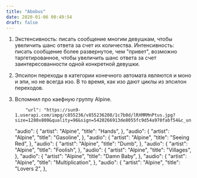 ```yaml
---
title: "Abobus"
date: 2020-01-06 00:49:54
draft: false
---
```


1. Экстенсивность: писать сообщение многим девушкам, чтобы увеличить шанс ответа за счет их количества.
Интенсивность: писать сообщение более развернутое, чем "привет", возможно таргетированное, чтобы увеличить шанс ответа за счет заинтересованности одной конкретной девушки.
2. Эпсилон переходы в категории конечного автомата являются и моно и эпи, но не всегда изо. В то время, как изо дают циклы из эпсилон переходов.
3.  Вспомнил про каефную группу Alpine.

            "url": "https://sun9-1.userapi.com/impg/c855236/v855236208/1c7b0d/lRXMRMnPtus.jpg?size=1280x800&quality=96&sign=5420266913de8055fc9d54a970fabf54&c_uniq_tag=IMkFUnC1jp5QUVqprd577yR05RJM1_wrlcUe6DiC2W0&type=album",
      "audio": {
        "artist": "Alpine",
        "title": "Hands",
      },
      "audio": {
        "artist": "Alpine",
        "title": "Gasoline",
      },
      "audio": {
        "artist": "Alpine",
        "title": "Seeing Red",
      },
      "audio": {
        "artist": "Alpine",
        "title": "Dumb",
      },
      "audio": {
        "artist": "Alpine",
        "title": "Foolish",
      },
      "audio": {
        "artist": "Alpine",
        "title": "Villages",
      },
      "audio": {
        "artist": "Alpine",
        "title": "Damn Baby",
      },
      "audio": {
        "artist": "Alpine",
        "title": "Multiplication",
      },
      "audio": {
        "artist": "Alpine",
        "title": "Lovers 2",
      },
      